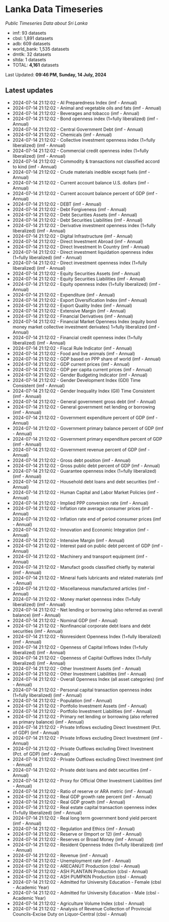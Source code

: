 # Lanka Data Timeseries
*Public Timeseries Data about Sri Lanka*

* imf: 93 datasets
* cbsl: 1,891 datasets
* adb: 609 datasets
* world_bank: 1,535 datasets
* dmtlk: 32 datasets
* sltda: 1 datasets
* TOTAL: **4,161** datasets

Last Updated: **09:46 PM, Sunday, 14 July, 2024**

## Latest updates

* 2024-07-14 21:12:02 - AI Preparedness Index (imf - Annual)
* 2024-07-14 21:12:02 - Animal and vegetable oils and fats (imf - Annual)
* 2024-07-14 21:12:02 - Beverages and tobacco (imf - Annual)
* 2024-07-14 21:12:02 - Bond openness index (1=fully liberalized) (imf - Annual)
* 2024-07-14 21:12:02 - Central Government Debt (imf - Annual)
* 2024-07-14 21:12:02 - Chemicals (imf - Annual)
* 2024-07-14 21:12:02 - Collective investment openness index (1=fully liberalized) (imf - Annual)
* 2024-07-14 21:12:02 - Commercial credit openness index (1=fully liberalized) (imf - Annual)
* 2024-07-14 21:12:02 - Commodity & transactions not classified accord to kind (imf - Annual)
* 2024-07-14 21:12:02 - Crude materials inedible except fuels (imf - Annual)
* 2024-07-14 21:12:02 - Current account balance U.S. dollars (imf - Annual)
* 2024-07-14 21:12:02 - Current account balance percent of GDP (imf - Annual)
* 2024-07-14 21:12:02 - DEBT (imf - Annual)
* 2024-07-14 21:12:02 - Debt Forgiveness (imf - Annual)
* 2024-07-14 21:12:02 - Debt Securities Assets (imf - Annual)
* 2024-07-14 21:12:02 - Debt Securities Liabilities (imf - Annual)
* 2024-07-14 21:12:02 - Derivative investment openness index (1=fully liberalized) (imf - Annual)
* 2024-07-14 21:12:02 - Digital Infrastructure (imf - Annual)
* 2024-07-14 21:12:02 - Direct Investment Abroad (imf - Annual)
* 2024-07-14 21:12:02 - Direct Investment In Country (imf - Annual)
* 2024-07-14 21:12:02 - Direct investment liquidation openness index (1=fully liberalized) (imf - Annual)
* 2024-07-14 21:12:02 - Direct investment openness index (1=fully liberalized) (imf - Annual)
* 2024-07-14 21:12:02 - Equity Securities Assets (imf - Annual)
* 2024-07-14 21:12:02 - Equity Securities Liabilities (imf - Annual)
* 2024-07-14 21:12:02 - Equity openness index (1=fully liberalized) (imf - Annual)
* 2024-07-14 21:12:02 - Expenditure (imf - Annual)
* 2024-07-14 21:12:02 - Export Diversification Index (imf - Annual)
* 2024-07-14 21:12:02 - Export Quality Index (imf - Annual)
* 2024-07-14 21:12:02 - Extensive Margin (imf - Annual)
* 2024-07-14 21:12:02 - Financial Derivatives (imf - Annual)
* 2024-07-14 21:12:02 - Financial Market Openness Index (equity bond money market collective investment derivates) 1=fully liberalized (imf - Annual)
* 2024-07-14 21:12:02 - Financial credit openness index (1=fully liberalized) (imf - Annual)
* 2024-07-14 21:12:02 - Fiscal Rule Indicator (imf - Annual)
* 2024-07-14 21:12:02 - Food and live animals (imf - Annual)
* 2024-07-14 21:12:02 - GDP based on PPP share of world (imf - Annual)
* 2024-07-14 21:12:02 - GDP current prices (imf - Annual)
* 2024-07-14 21:12:02 - GDP per capita current prices (imf - Annual)
* 2024-07-14 21:12:02 - Gender Budgeting Indicator (imf - Annual)
* 2024-07-14 21:12:02 - Gender Development Index (GDI) Time Consistent (imf - Annual)
* 2024-07-14 21:12:02 - Gender Inequality Index (GII) Time Consistent (imf - Annual)
* 2024-07-14 21:12:02 - General government gross debt (imf - Annual)
* 2024-07-14 21:12:02 - General government net lending or borrowing (imf - Annual)
* 2024-07-14 21:12:02 - Government expenditure percent of GDP (imf - Annual)
* 2024-07-14 21:12:02 - Government primary balance percent of GDP (imf - Annual)
* 2024-07-14 21:12:02 - Government primary expenditure percent of GDP (imf - Annual)
* 2024-07-14 21:12:02 - Government revenue percent of GDP (imf - Annual)
* 2024-07-14 21:12:02 - Gross debt position (imf - Annual)
* 2024-07-14 21:12:02 - Gross public debt percent of GDP (imf - Annual)
* 2024-07-14 21:12:02 - Guarantee openness index (1=fully liberalized) (imf - Annual)
* 2024-07-14 21:12:02 - Household debt loans and debt securities (imf - Annual)
* 2024-07-14 21:12:02 - Human Capital and Labor Market Policies (imf - Annual)
* 2024-07-14 21:12:02 - Implied PPP conversion rate (imf - Annual)
* 2024-07-14 21:12:02 - Inflation rate average consumer prices (imf - Annual)
* 2024-07-14 21:12:02 - Inflation rate end of period consumer prices (imf - Annual)
* 2024-07-14 21:12:02 - Innovation and Economic Integration (imf - Annual)
* 2024-07-14 21:12:02 - Intensive Margin (imf - Annual)
* 2024-07-14 21:12:02 - Interest paid on public debt percent of GDP (imf - Annual)
* 2024-07-14 21:12:02 - Machinery and transport equipment (imf - Annual)
* 2024-07-14 21:12:02 - Manufact goods classified chiefly by material (imf - Annual)
* 2024-07-14 21:12:02 - Mineral fuels lubricants and related materials (imf - Annual)
* 2024-07-14 21:12:02 - Miscellaneous manufactured articles (imf - Annual)
* 2024-07-14 21:12:02 - Money market openness index (1=fully liberalized) (imf - Annual)
* 2024-07-14 21:12:02 - Net lending or borrowing (also referred as overall balance) (imf - Annual)
* 2024-07-14 21:12:02 - Nominal GDP (imf - Annual)
* 2024-07-14 21:12:02 - Nonfinancial corporate debt loans and debt securities (imf - Annual)
* 2024-07-14 21:12:02 - Nonresident Openness Index (1=fully liberalized) (imf - Annual)
* 2024-07-14 21:12:02 - Openness of Capital Inflows Index (1=fully liberalized) (imf - Annual)
* 2024-07-14 21:12:02 - Openness of Capital Outflows Index (1=fully liberalized) (imf - Annual)
* 2024-07-14 21:12:02 - Other Investment Assets (imf - Annual)
* 2024-07-14 21:12:02 - Other Investment Liabilities (imf - Annual)
* 2024-07-14 21:12:02 - Overall Openness Index (all asset categories) (imf - Annual)
* 2024-07-14 21:12:02 - Personal capital transaction openness index (1=fully liberalized) (imf - Annual)
* 2024-07-14 21:12:02 - Population (imf - Annual)
* 2024-07-14 21:12:02 - Portfolio Investment Assets (imf - Annual)
* 2024-07-14 21:12:02 - Portfolio Investment Liabilities (imf - Annual)
* 2024-07-14 21:12:02 - Primary net lending or borrowing (also referred as primary balance) (imf - Annual)
* 2024-07-14 21:12:02 - Private Inflows excluding Direct Investment (Pct. of GDP) (imf - Annual)
* 2024-07-14 21:12:02 - Private Inflows excluding Direct Investment (imf - Annual)
* 2024-07-14 21:12:02 - Private Outflows excluding Direct Investment (Pct. of GDP) (imf - Annual)
* 2024-07-14 21:12:02 - Private Outflows excluding Direct Investment (imf - Annual)
* 2024-07-14 21:12:02 - Private debt loans and debt securities (imf - Annual)
* 2024-07-14 21:12:02 - Proxy for Official Other Investment Liabilities (imf - Annual)
* 2024-07-14 21:12:02 - Ratio of reserve or ARA metric (imf - Annual)
* 2024-07-14 21:12:02 - Real GDP growth rate percent (imf - Annual)
* 2024-07-14 21:12:02 - Real GDP growth (imf - Annual)
* 2024-07-14 21:12:02 - Real estate capital transaction openness index (1=fully liberalized) (imf - Annual)
* 2024-07-14 21:12:02 - Real long term government bond yield percent (imf - Annual)
* 2024-07-14 21:12:02 - Regulation and Ethics (imf - Annual)
* 2024-07-14 21:12:02 - Reserve or (Import or 12) (imf - Annual)
* 2024-07-14 21:12:02 - Reserves or Broad Money (imf - Annual)
* 2024-07-14 21:12:02 - Resident Openness Index (1=fully liberalized) (imf - Annual)
* 2024-07-14 21:12:02 - Revenue (imf - Annual)
* 2024-07-14 21:12:02 - Unemployment rate (imf - Annual)
* 2024-07-14 21:12:02 - ARECANUT Production (cbsl - Annual)
* 2024-07-14 21:12:02 - ASH PLANTAIN Production (cbsl - Annual)
* 2024-07-14 21:12:02 - ASH PUMPKIN Production (cbsl - Annual)
* 2024-07-14 21:12:02 - Admitted for University Education - Female (cbsl - Academic Year)
* 2024-07-14 21:12:02 - Admitted for University Education - Male (cbsl - Academic Year)
* 2024-07-14 21:12:02 - Agriculture Volume Index (cbsl - Annual)
* 2024-07-14 21:12:02 - Analysis of Revenue Collection of Provincial Councils-Excise Duty on Liquor-Central (cbsl - Annual)